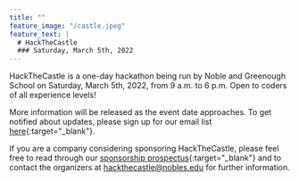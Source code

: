 ```yaml
---
title: ""
feature_image: "/castle.jpeg"
feature_text: |
  # HackTheCastle
  ### Saturday, March 5th, 2022
---
```

HackTheCastle is a one-day hackathon being run by Noble and Greenough School on Saturday, March 5th, 2022, from 9 a.m. to 6 p.m. Open to coders of all experience levels!

More information will be released as the event date approaches. To get notified about updates, please sign up for our email list [here](https://docs.google.com/forms/d/e/1FAIpQLSe2ZO7SSPqUvkAtaUsHiiZPvuaAY7kRlARvBTtzm-yEl_wgQg/viewform){:target="_blank"}.

If you are a company considering sponsoring HackTheCastle, please feel free to read through our [sponsorship prospectus](/HackTheCastle-Sponsorship-Prospectus.pdf){:target="_blank"} and to contact the organizers at [hackthecastle@nobles.edu](mailto:hackthecastle@nobles.edu) for further information.
